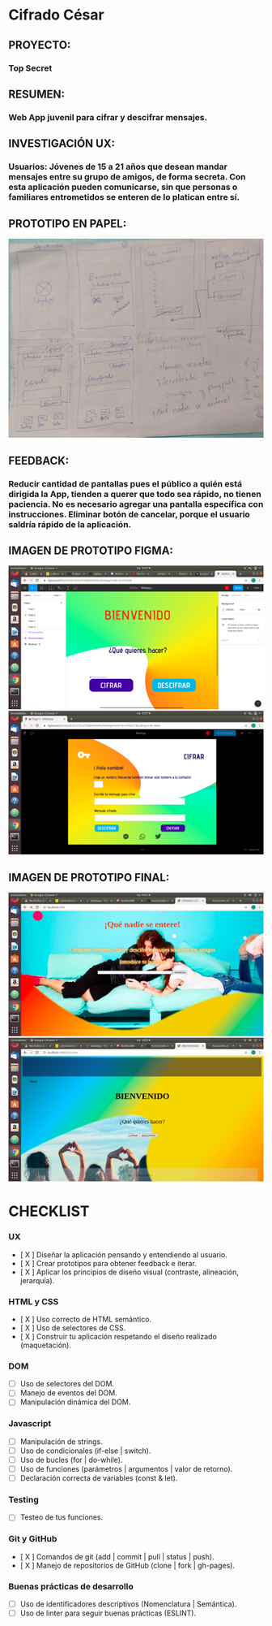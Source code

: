 # Cifrado César

## PROYECTO: 
### Top Secret

## RESUMEN: 
### Web App juvenil para cifrar y descifrar mensajes.

## INVESTIGACIÓN UX: 
### Usuarios: Jóvenes de 15 a 21 años que desean mandar mensajes entre su grupo de amigos, de forma secreta. Con esta aplicación pueden comunicarse, sin que personas o familiares entrometidos se enteren de lo platican entre sí.

## PROTOTIPO EN PAPEL:

![alt text](https://raw.githubusercontent.com/9JazzCodeLBM/CDMX009-cipher/master/IMG_20200216_235651193.jpg) 

## FEEDBACK: 
### Reducir cantidad de pantallas pues el público a quién está dirigida la App, tienden a querer que todo sea rápido, no tienen paciencia. No es necesario agregar una pantalla específica con instrucciones. Eliminar botón de cancelar, porque el usuario saldría rápido de la aplicación.

## IMAGEN DE PROTOTIPO FIGMA: 

![alt text](https://raw.githubusercontent.com/9JazzCodeLBM/CDMX009-cipher/master/Captura%20de%20pantalla%20de%202020-02-21%2010-37-06.png) 
![alt text](https://raw.githubusercontent.com/9JazzCodeLBM/CDMX009-cipher/master/Captura%20de%20pantalla%20de%202020-02-21%2010-37-31.png)


## IMAGEN DE PROTOTIPO FINAL: 

![alt text](https://raw.githubusercontent.com/9JazzCodeLBM/CDMX009-cipher/master/Captura%20de%20pantalla%20de%202020-02-14%2014-51-35.png) 
![alt text](https://raw.githubusercontent.com/9JazzCodeLBM/CDMX009-cipher/master/Captura%20de%20pantalla%20de%202020-02-14%2014-52-03.png)


# CHECKLIST

### UX

- [ X ] Diseñar la aplicación pensando y entendiendo al usuario.
- [ X  ] Crear prototipos para obtener feedback e iterar.
- [ X  ] Aplicar los principios de diseño visual (contraste, alineación, jerarquía).

### HTML y CSS

- [ X ] Uso correcto de HTML semántico.
- [ X ] Uso de selectores de CSS.
- [ X ] Construir tu aplicación respetando el diseño realizado (maquetación).

### DOM

- [ ] Uso de selectores del DOM.
- [ ] Manejo de eventos del DOM.
- [ ] Manipulación dinámica del DOM.

### Javascript

- [ ] Manipulación de strings.
- [ ] Uso de condicionales (if-else | switch).
- [ ] Uso de bucles (for | do-while).    
- [ ] Uso de funciones (parámetros | argumentos | valor de retorno).
- [ ] Declaración correcta de variables (const & let).

### Testing
- [ ] Testeo de tus funciones.
 
### Git y GitHub
- [ X ] Comandos de git (add | commit | pull | status | push).
- [ X  ] Manejo de repositorios de GitHub (clone | fork | gh-pages).

### Buenas prácticas de desarrollo
- [ ] Uso de identificadores descriptivos (Nomenclatura | Semántica).
- [ ] Uso de linter para seguir buenas prácticas (ESLINT).
